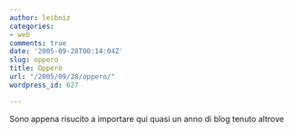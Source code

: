 ```yaml
---
author: leibniz
categories:
- web
comments: true
date: '2005-09-28T00:14:04Z'
slug: oppero
title: Opperò
url: "/2005/09/28/oppero/"
wordpress_id: 627

---
```

Sono appena risucito a importare qui quasi un anno di blog tenuto altrove
